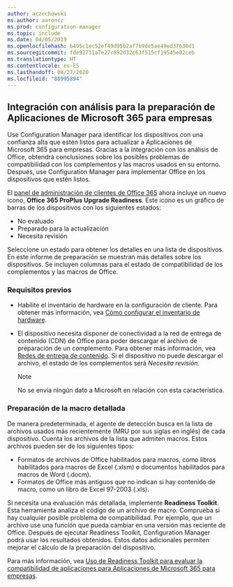 ```yaml
---
author: aczechowski
ms.author: aaroncz
ms.prod: configuration-manager
ms.topic: include
ms.date: 04/05/2019
ms.openlocfilehash: b495c1ec52ef49d95b2af7b9de5ae49ed37638d1
ms.sourcegitcommit: fde92731a7e27c892d32c63f515cf19545e02ceb
ms.translationtype: HT
ms.contentlocale: es-ES
ms.lasthandoff: 08/27/2020
ms.locfileid: "88995894"
---
```

## <a name="integration-with-analytics-for-microsoft-365-apps-for-enterprise-readiness"></a><a name="bkmk_o365"></a> Integración con análisis para la preparación de Aplicaciones de Microsoft 365 para empresas
<!--3735402-->

Use Configuration Manager para identificar los dispositivos con una confianza alta que estén listos para actualizar a Aplicaciones de Microsoft 365 para empresas. Gracias a la integración con los análisis de Office, obtendrá conclusiones sobre los posibles problemas de compatibilidad con los complementos y las macros usados en su entorno. Después, use Configuration Manager para implementar Office en los dispositivos que estén listos. 

El [panel de administración de clientes de Office 365](../../../../../sum/deploy-use/office-365-dashboard.md#bkmk_o365_readiness) ahora incluye un nuevo icono, **Office 365 ProPlus Upgrade Readiness**. Este icono es un gráfico de barras de los dispositivos con los siguientes estados:
- No evaluado
- Preparado para la actualización
- Necesita revisión

Seleccione un estado para obtener los detalles en una lista de dispositivos. En este informe de preparación se muestran más detalles sobre los dispositivos. Se incluyen columnas para el estado de compatibilidad de los complementos y las macros de Office. 


### <a name="prerequisites"></a>Requisitos previos

- Habilite el inventario de hardware en la configuración de cliente. Para obtener más información, vea [Cómo configurar el inventario de hardware](../../../../clients/manage/inventory/configure-hardware-inventory.md).  

- El dispositivo necesita disponer de conectividad a la red de entrega de contenido (CDN) de Office para poder descargar el archivo de preparación de un complemento. Para obtener más información, vea [Redes de entrega de contenido](/office365/enterprise/content-delivery-networks). Si el dispositivo no puede descargar el archivo, el estado de los complementos será *Necesita revisión*.  

    > [!Note]  
    > No se envía ningún dato a Microsoft en relación con esta característica.  


### <a name="detailed-macro-readiness"></a><a name="bkmk_ort"></a> Preparación de la macro detallada

De manera predeterminada, el agente de detección busca en la lista de archivos usados más recientemente (MRU por sus siglas en inglés) de cada dispositivo. Cuenta los archivos de la lista que admiten macros. Estos archivos pueden ser de los siguientes tipos:
- Formatos de archivos de Office habilitados para macros, como libros habilitados para macros de Excel (.xlsm) o documentos habilitados para macros de Word (.docm).  
- Formatos de Office más antiguos que no indican si hay contenido de macro, como un libro de Excel 97-2003 (.xls).

Si necesita una evaluación más detallada, implemente **Readiness Toolkit**. Esta herramienta analiza el código de un archivo de macro. Comprueba si hay cualquier posible problema de compatibilidad. Por ejemplo, que un archivo use una función que pueda cambiar en una versión más reciente de Office. Después de ejecutar Readiness Toolkit, Configuration Manager podrá usar los resultados obtenidos. Estos datos adicionales permiten mejorar el cálculo de la preparación del dispositivo.

Para más información, vea [Uso de Readiness Toolkit para evaluar la compatibilidad de aplicaciones para Aplicaciones de Microsoft 365 para empresas](https://aka.ms/readinesstoolkit).
